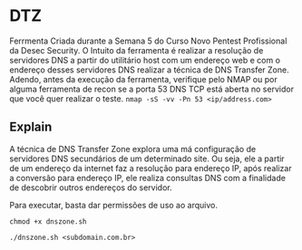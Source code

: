 # DTZ
 Ferrmenta Criada durante a Semana 5 do Curso Novo Pentest Profissional da Desec Security. O Intuito da ferramenta é realizar a resolução de servidores DNS a partir do utilitário host com um endereço web e com o endereço desses servidores DNS realizar a técnica de DNS Transfer Zone. Adendo, antes da execução da ferramenta, verifique pelo NMAP ou por alguma ferramenta de recon se a porta 53 DNS TCP está aberta no servidor que você quer realizar o teste.
 `nmap -sS -vv -Pn 53 <ip/address.com>`

 ## Explain
 A técnica de DNS Transfer Zone explora uma má configuração de servidores DNS secundários de um determinado site. Ou seja, ele a partir de um endereço da internet faz a resolução para endereço IP, após realizar a conversão para endereço IP, ele realiza consultas DNS com a finalidade de descobrir outros endereços do servidor.
 
 Para executar, basta dar permissões de uso ao arquivo.
 
 `chmod +x dnszone.sh`     
 
 `./dnszone.sh <subdomain.com.br>`
